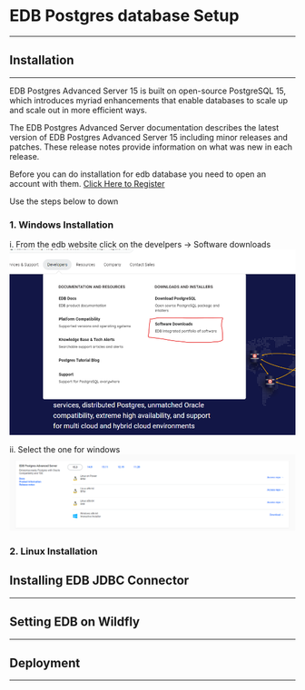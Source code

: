# EDB Postgres database Setup
------------------------

## Installation
---------------
EDB Postgres Advanced Server 15 is built on open-source PostgreSQL 15, which introduces myriad enhancements that enable databases to scale up and scale out in more efficient ways.

The EDB Postgres Advanced Server documentation describes the latest version of EDB Postgres Advanced Server 15 including minor releases and patches. These release notes provide information on what was new in each release.

Before you can do installation  for edb database you need to open an account with them.
 [Click Here to Register](https://www.enterprisedb.com/)

Use the steps below to down


### 1. Windows Installation 
 i. From the edb website click on the develpers -> Software downloads
 ![Software downloads](src/.vuepress/public/img/databases/softwaredownloads.png)

ii. Select the one for windows
![downloads](src/.vuepress/public/img/databases/downloads.png)

### 2. Linux Installation

## Installing EDB JDBC Connector
---------------



## Setting EDB on Wildfly
---------------

## Deployment
---------------